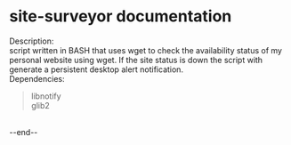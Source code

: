 # site-surveyor documentation

Description:<br />
script written in BASH that uses wget to check the availability status of my personal website using wget. 
If the site status is down the script with generate a persistent desktop alert notification.
<br />
Dependencies:<br />
>libnotify <br />
>glib2 <br />
<br />
--end--
